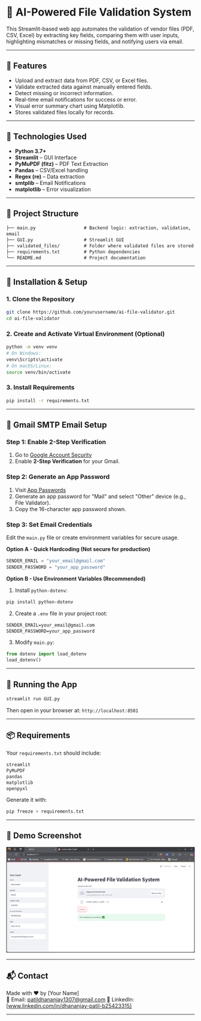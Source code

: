 
# 📂 AI-Powered File Validation System

This Streamlit-based web app automates the validation of vendor files (PDF, CSV, Excel) by extracting key fields, comparing them with user inputs, highlighting mismatches or missing fields, and notifying users via email.

---

## 🚀 Features

- Upload and extract data from PDF, CSV, or Excel files.
- Validate extracted data against manually entered fields.
- Detect missing or incorrect information.
- Real-time email notifications for success or error.
- Visual error summary chart using Matplotlib.
- Stores validated files locally for records.

---

## 🧠 Technologies Used

- **Python 3.7+**
- **Streamlit** – GUI Interface
- **PyMuPDF (fitz)** – PDF Text Extraction
- **Pandas** – CSV/Excel handling
- **Regex (re)** – Data extraction
- **smtplib** – Email Notifications
- **matplotlib** – Error visualization

---

## 📁 Project Structure

```
├── main.py                  # Backend logic: extraction, validation, email
├── GUI.py                   # Streamlit GUI
├── validated_files/         # Folder where validated files are stored
├── requirements.txt         # Python dependencies
└── README.md                # Project documentation
```

---

## 🔧 Installation & Setup

### 1. Clone the Repository

```bash
git clone https://github.com/yourusername/ai-file-validator.git
cd ai-file-validator
```

### 2. Create and Activate Virtual Environment (Optional)

```bash
python -m venv venv
# On Windows:
venv\Scripts\activate
# On macOS/Linux:
source venv/bin/activate
```

### 3. Install Requirements

```bash
pip install -r requirements.txt
```

---

## 💌 Gmail SMTP Email Setup

### Step 1: Enable 2-Step Verification

1. Go to [Google Account Security](https://myaccount.google.com/security)
2. Enable **2-Step Verification** for your Gmail.

### Step 2: Generate an App Password

1. Visit [App Passwords](https://myaccount.google.com/apppasswords)
2. Generate an app password for "Mail" and select "Other" device (e.g., File Validator).
3. Copy the 16-character app password shown.

### Step 3: Set Email Credentials

Edit the `main.py` file or create environment variables for secure usage.

**Option A - Quick Hardcoding (Not secure for production)**

```python
SENDER_EMAIL = "your_email@gmail.com"
SENDER_PASSWORD = "your_app_password"
```

**Option B - Use Environment Variables (Recommended)**

1. Install `python-dotenv`:

```bash
pip install python-dotenv
```

2. Create a `.env` file in your project root:

```env
SENDER_EMAIL=your_email@gmail.com
SENDER_PASSWORD=your_app_password
```

3. Modify `main.py`:

```python
from dotenv import load_dotenv
load_dotenv()
```

---

## 🧪 Running the App

```bash
streamlit run GUI.py
```

Then open in your browser at: `http://localhost:8501`

---

## 📦 Requirements

Your `requirements.txt` should include:

```
streamlit
PyMuPDF
pandas
matplotlib
openpyxl
```

Generate it with:

```bash
pip freeze > requirements.txt
```

---

## 📸 Demo Screenshot

![Demo](https://github.com/dhananjay937/AI_powerd_Assistant/blob/main/Screenshot%20(141).png)  

---

## 📬 Contact

Made with ❤️ by [Your Name]  
📧 Email: patildhananjay1307@gmail.com 
🔗 LinkedIn: [www.linkedin.com/in/dhananjay-patil-b25423315]

---


